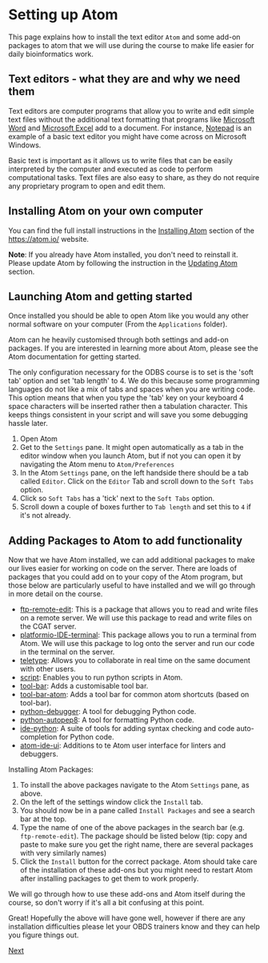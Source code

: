 # Setting up Atom

This page explains how to install the text editor `Atom` and some add-on packages to atom that we will use during the course to make life easier for daily bioinformatics work.

## Text editors - what they are and why we need them

Text editors are computer programs that allow you to write and edit simple text files without the additional text formatting that programs like [Microsoft Word](https://www.microsoft.com/en-gb/microsoft-365/word) and [Microsoft Excel](https://www.microsoft.com/en-gb/microsoft-365/excel) add to a document.
For instance, [Notepad](https://www.microsoft.com/en-us/p/notepad-for-windows-10/9nblggh4w20k) is an example of a basic text editor you might have come across on Microsoft Windows.

Basic text is important as it allows us to write files that can be easily interpreted by the computer and executed as code to perform computational tasks.
Text files are also easy to share, as they do not require any proprietary program to open and edit them.

## Installing Atom on your own computer

You can find the full install instructions in the [Installing Atom](https://flight-manual.atom.io/getting-started/sections/installing-atom/) section of the <https://atom.io/> website.

**Note**: If you already have Atom installed, you don't need to reinstall it. Please update Atom by following the instruction in the [Updating Atom](https://flight-manual.atom.io/getting-started/sections/installing-atom/#updating-atom) section.

## Launching Atom and getting started

Once installed you should be able to open Atom like you would any other normal software on your computer (From the `Applications` folder).

Atom can he heavily customised through both settings and add-on packages. If you are interested in learning more about Atom, please see the Atom documentation for getting started.

The only configuration necessary for the ODBS course is to set is the 'soft tab' option and set 'tab length' to 4. We do this because some programming languages do not like a mix of tabs and spaces when you are writing code. This option means that when you type the 'tab' key on your keyboard 4 space characters will be inserted rather then a tabulation character. This keeps things consistent in your script and will save you some debugging hassle later.

1) Open Atom
2) Get to the `Settings` pane. It might open automatically as a tab in the editor window when you launch Atom, but if not you can open it by navigating the Atom menu to `Atom/Preferences`
3) In the Atom `Settings` pane, on the left handside there should be a tab called `Editor`. Click on the `Editor` Tab and scroll down to the `Soft Tabs` option.
4) Click so `Soft Tabs` has a 'tick' next to the `Soft Tabs` option.
5) Scroll down a couple of boxes further to `Tab length` and set this to `4` if it's not already.

## Adding Packages to Atom to add functionality

Now that we have Atom installed, we can add additional packages to make our lives easier for working on code on the server. There are loads of packages that you could add on to your copy of the Atom program, but those below are particularly useful to have installed and we will go through in more detail on the course.

- [ftp-remote-edit](https://atom.io/packages/ftp-remote-edit): This is a package that allows you to read and write files on a remote server. We will use this package to read and write files on the CGAT server.
- [platformio-IDE-terminal](https://atom.io/packages/platformio-ide-terminal): This package allows you to run a terminal from Atom. We will use this package to log onto the server and run our code in the terminal on the server.
- [teletype](https://atom.io/packages/teletype): Allows you to collaborate in real time on the same document with other users.
- [script](https://atom.io/packages/script): Enables you to run python scripts in Atom.
- [tool-bar](https://atom.io/packages/tool-bar): Adds a customisable tool bar.
- [tool-bar-atom](https://atom.io/packages/tool-bar-atom): Adds a tool bar for common atom shortcuts (based on tool-bar).
- [python-debugger](https://atom.io/packages/python-debugger): A tool for debugging Python code.
- [python-autopep8](https://atom.io/packages/python-autopep8): A tool for formatting Python code.
- [ide-python](https://atom.io/packages/ide-python): A suite of tools for adding syntax checking and code auto-completion for Python code.
- [atom-ide-ui](https://atom.io/packages/atom-ide-ui): Additions to te Atom user interface for linters and debuggers.

Installing Atom Packages:
1) To install the above packages navigate to the Atom `Settings` pane, as above.
2) On the left of the settings window click the `Install` tab.
3) You should now be in a pane called `Install Packages` and see a search bar at the top.
4) Type the name of one of the above packages in the search bar (e.g. `ftp-remote-edit`). The package should be listed below (tip: copy and paste to make sure you get the right name, there are several packages with very similarly names)
5) Click the `Install` button for the correct package. Atom should take care of the installation of these add-ons but you might need to restart Atom after installing packages to get them to work properly.

We will go through how to use these add-ons and Atom itself during the course, so don't worry if it's all a bit confusing at this point.

Great! Hopefully the above will have gone well, however if there are any installation difficulties please let your OBDS trainers know and they can help you figure things out.

[Next](cgat_login.md)
